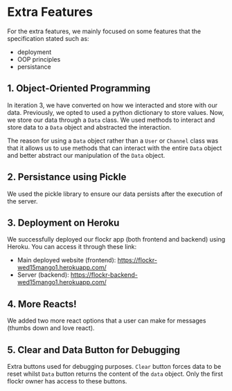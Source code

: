 # Extra Features

For the extra features, we mainly focused on some features that the specification stated such as:

- deployment
- OOP principles
- persistance

## 1. Object-Oriented Programming

In iteration 3, we have converted on how we interacted and store with our data. Previously, we opted to used a python dictionary to store values. Now, we store our data through a `Data` class. We used methods to interact and store data to a `Data` object and abstracted the interaction.

The reason for using a `Data` object rather than a `User` or `Channel` class was that it allows us to use methods that can interact with the entire `Data` object and better abstract our manipulation of the `Data` object.

## 2. Persistance using Pickle

We used the pickle library to ensure our data persists after the execution of the server.

## 3. Deployment on Heroku

We successfully deployed our flockr app (both frontend and backend) using Heroku. You can access it through these link:

- Main deployed website (frontend): https://flockr-wed15mango1.herokuapp.com/
- Server (backend): https://flockr-backend-wed15mango1.herokuapp.com/

## 4. More Reacts!

We added two more react options that a user can make for messages (thumbs down and love react).

## 5. Clear and Data Button for Debugging

Extra buttons used for debugging purposes. `Clear` button forces data to be reset whilst `Data` button returns the content of the `data` object. Only the first flockr owner has access to these buttons.
